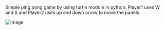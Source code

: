 Simple ping pong game by using turtle module in python.  Player1 uses W and S and Player2 uses up and down arrow to move the panels

![image](https://github.com/nibbe99/PingPong_game/assets/137918925/6ea33096-81fc-4be5-8f15-6365a2828ee2)
